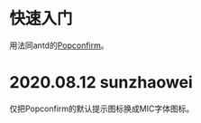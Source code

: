 # 快速入门
用法同antd的[Popconfirm](https://3x.ant.design/components/popconfirm-cn/)。
# 2020.08.12 sunzhaowei
仅把Popconfirm的默认提示图标换成MIC字体图标。

